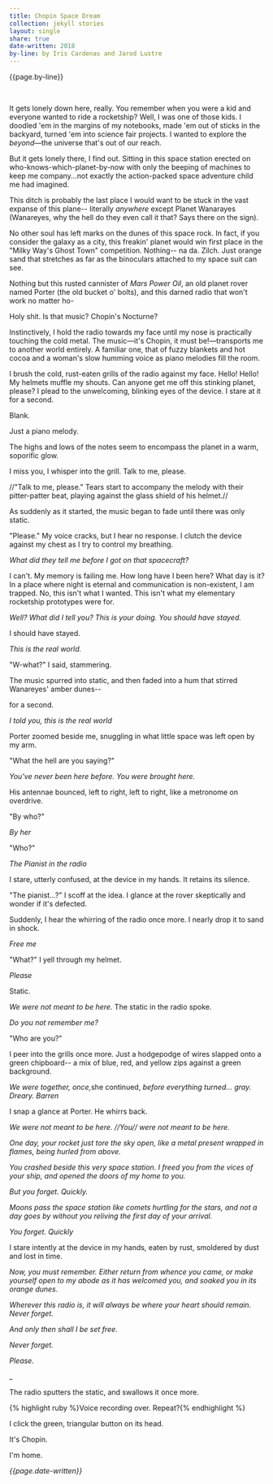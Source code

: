 ```yaml
---
title: Chopin Space Dream
collection: jekyll stories
layout: single
share: true
date-written: 2018
by-line: by Iris Cardenas and Jarod Lustre
---
```

{{page.by-line}} 

&nbsp;
&nbsp;


<p>
It gets lonely down here, really. You remember when you were a kid and everyone wanted to ride a rocketship? Well, I was one of those kids. I doodled 'em in the margins of my notebooks, made 'em out of sticks in the backyard, turned 'em into science fair projects. I wanted to explore the <em>beyond</em>—the universe that's out of our reach. 
</p>

<p>
But it gets lonely there, I find out. Sitting in this space station erected on who-knows-which-planet-by-now with only the beeping of machines to keep me company...not exactly the action-packed space adventure child me had imagined.
</p>

<p>
This ditch is probably the last place I would want to be stuck in the vast expanse of this plane-- literally  <em>anywhere</em> except Planet Wanarayes (Wanareyes, why the hell do they even call it that? Says there on the sign).
</p>

<p>
No other soul has left marks on the dunes of this space rock. In fact, if you consider the galaxy as a city, this freakin' planet would win first place in the "Milky Way's Ghost Town" competition. Nothing-- na da. Zilch. Just orange sand that stretches as far as the binoculars attached to my space suit can see.
</p>

<p>
Nothing but this rusted cannister of <em>Mars Power Oil</em>, an old planet rover named Porter (the old bucket o' bolts), and this darned radio that won't work no matter ho-
</p>

<p>
Holy shit. Is that music? Chopin's Nocturne?
</p>

<p>
Instinctively, I hold the radio towards my face until my nose is practically touching the cold metal. The music—it's Chopin, it must be!—transports me to another world entirely. A familiar one, that of fuzzy blankets and hot cocoa and a woman's slow humming voice as piano melodies fill the room.
</p>

<p>
I brush the cold, rust-eaten grills of the radio against my face. Hello! Hello! My helmets muffle my shouts. Can anyone get me off this stinking planet, please? I plead to the unwelcoming, blinking eyes of the device.
I stare at it for a second.
</p>

<p>
Blank.
</p>

<p>
Just a piano melody.
</p>

<p>
The highs and lows of the notes seem to encompass the planet in a warm, soporific glow. 
</p>

<p>
I miss you, I whisper into the grill. Talk to me, please.
</p>

<p>
//"Talk to me, please." Tears start to accompany the melody with their pitter-patter beat, playing against the glass shield of his helmet.//
</p>


<p>
As suddenly as it started, the music began to fade until there was only static. 
</p>

<p>
"Please." My voice cracks, but I hear no response. I clutch the device against my chest as I try to control my breathing. 
</p>

<p>
<em>What did they tell me before I got on that spacecraft?</em>
</p>

<p>
I can't. My memory is failing me. How long have I been here? What day is it? In a place where night is eternal and communication is non-existent, I am trapped. No, this isn't what I wanted. This isn't what my elementary rocketship prototypes were for. 
</p>

<p>
<em>Well? What did I tell you? This is your doing. You should have stayed.</em>
</p>

<p>
I should have stayed.
</p>

<p>
<em>This is the real world.</em>
</p>



<p>
"W-what?" I said, stammering.
</p>

<p>
The music spurred into static, and then faded into a hum that stirred Wanareyes' amber dunes--
</p>

<p>
for a second.
</p>

<p>
<em>I told you, this is the real world</em>
</p>

<p>
Porter zoomed beside me, snuggling in what little space was left open by my arm. 
</p>

<p>
"What the hell are you saying?"
</p>

<p>
<em>You've never been here before. You were brought here.</em>
</p>

<p>
His antennae bounced, left to right, left to right, like a metronome on overdrive.
</p>

<p>
"By who?"
</p>

<p>
<em>By her</em>
</p>

<p>
"Who?"
</p>

<p>
<em>The Pianist in the radio</em>
</p>


<p>
I stare, utterly confused, at the device in my hands. It retains its silence.
</p>

<p>
"The pianist...?" I scoff at the idea. I glance at the rover skeptically and wonder if it's defected.
</p>

<p>
Suddenly, I hear the whirring of the radio once more. I nearly drop it to sand in shock.
</p>

<p>
<em>Free me</em>
</p>

<p>
"What?" I yell through my helmet. 
</p>

<p>
<em>Please</em>
</p>

<p>
Static.
</p>

<p>
<em>We were not meant to be here.</em> The static in the radio spoke.
</p>

<p>
 <em>Do you not remember me?</em>
</p>

<p>
"Who are you?"
</p>

<p>
I peer into the grills once more. Just a hodgepodge of wires slapped onto a green chipboard-- a mix of blue, red, and yellow zips against a green background.
</p>

<p>
<em>We were together, once,</em>she continued, <em>before everything turned... gray. Dreary. Barren</em>
</p>

<p>
I snap a glance at Porter. He whirrs back.
</p>

<p>
<em>We were not meant to be here. //You// were not meant to be here.</em>
</p>

<p>
<em>One day, your rocket just tore the sky open, like a metal present wrapped in flames, being hurled from above. </em>
</p>

<p>
<em>You crashed beside this very space station. I freed you from the vices of your ship, and opened the doors of my home to you. </em>
</p>

<p>
<em>But you forget. Quickly.</em>
</p>

<p>
<em>Moons pass the space station like comets hurtling for the stars, and not a day goes by without you reliving the first day of your arrival.</em>
</p>

<p>
<em>You forget. Quickly</em>
</p>

<p>
I stare intently at the device in my hands, eaten by rust, smoldered by dust and lost in time.
</p>


<p>
<em>Now, you must remember. Either return from whence you came, or make yourself open to my abode as it has welcomed you, and soaked you in its orange dunes.</em>
</p>

<p>
<em>Wherever this radio is, it will always be where your heart should remain. Never forget. </em>
</p>


<p>
<em>And only then shall I be set free.</em>
</p>

<p>
<em>Never forget.</em>
</p>

<p>
<em>Please.</em>
</p>
_
<p>
The radio sputters the static, and swallows it once more.
</p>

<p>
{% highlight ruby %}Voice recording over. Repeat?{% endhighlight %}
</p>

<p>
I click the green, triangular button on its head.
</p>

<p>
It's Chopin.
</p>



<p>
I'm home.
</p>

<em> {{page.date-written}} </em>
